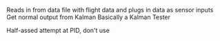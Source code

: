Reads in from data file with flight data and plugs in data as sensor inputs
Get normal output from Kalman
Basically a Kalman Tester

Half-assed attempt at PID, don't use
